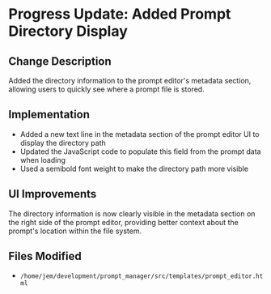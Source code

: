 # Progress Update: Added Prompt Directory Display

## Change Description
Added the directory information to the prompt editor's metadata section, allowing users to quickly see where a prompt file is stored.

## Implementation
- Added a new text line in the metadata section of the prompt editor UI to display the directory path
- Updated the JavaScript code to populate this field from the prompt data when loading
- Used a semibold font weight to make the directory path more visible

## UI Improvements
The directory information is now clearly visible in the metadata section on the right side of the prompt editor, providing better context about the prompt's location within the file system.

## Files Modified
- `/home/jem/development/prompt_manager/src/templates/prompt_editor.html`
